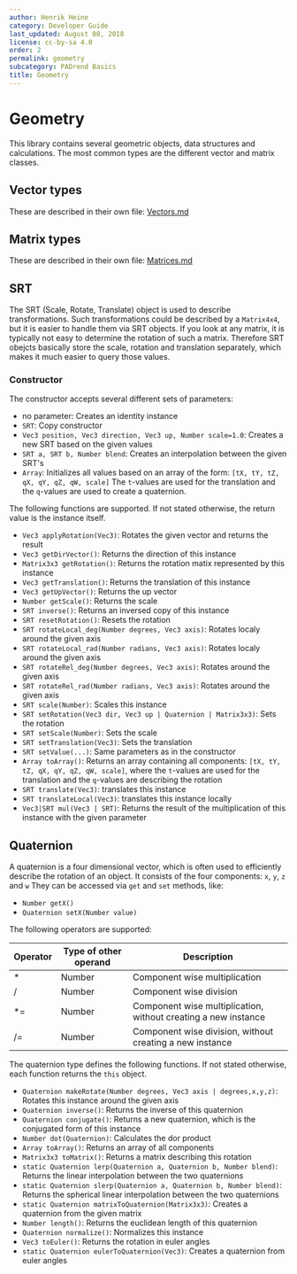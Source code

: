 ```yaml
---
author: Henrik Heine
category: Developer Guide
last_updated: August 08, 2018
license: cc-by-sa 4.0
order: 2
permalink: geometry
subcategory: PADrend Basics
title: Geometry
---
```

<!------------------------------------------------------------------------------------------------
This work is licensed under the Creative Commons Attribution-ShareAlike 4.0 International License.
 To view a copy of this license, visit http://creativecommons.org/licenses/by-sa/4.0/.
 Author: Henrik Heine (hheine@mail.uni-paderborn.de)
 PADrend Version 1.0.0
------------------------------------------------------------------------------------------------->


# Geometry
This library contains several geometric objects, data structures and calculations. The most common types are the different vector and matrix classes.

## Vector types
These are described in their own file: [Vectors.md](Vectors.md)

## Matrix types
These are described in their own file: [Matrices.md](Matrices.md)

## SRT
The SRT (Scale, Rotate, Translate) object is used to describe transformations. Such transformations could be described by a `Matrix4x4`, but it is easier to handle them via SRT objects. If you look at any matrix, it is typically not easy to determine the rotation of such a matrix. Therefore SRT obejcts basically store the scale, rotation and translation separately, which makes it much easier to query those values.

### Constructor
The constructor accepts several different sets of parameters:
* no parameter: Creates an identity instance
* `SRT`: Copy constructor
* `Vec3 position, Vec3 direction, Vec3 up, Number scale=1.0`: Creates a new SRT based on the given values
* `SRT a, SRT b, Number blend`: Creates an interpolation between the given SRT's
* `Array`: Initializes all values based on an array of the form: `[tX, tY, tZ, qX, qY, qZ, qW, scale]` The `t`-values are used for the translation and the `q`-values are used to create a quaternion.

The following functions are supported. If not stated otherwise, the return value is the instance itself.
* `Vec3 applyRotation(Vec3)`: Rotates the given vector and returns the result
* `Vec3 getDirVector()`: Returns the direction of this instance
* `Matrix3x3 getRotation()`: Returns the rotation matix represented by this instance
* `Vec3 getTranslation()`: Returns the translation of this instance
* `Vec3 getUpVector()`: Returns the up vector
* `Number getScale()`: Returns the scale
* `SRT inverse()`: Returns an inversed copy of this instance
* `SRT resetRotation()`: Resets the rotation
* `SRT rotateLocal_deg(Number degrees, Vec3 axis)`: Rotates localy around the given axis
* `SRT rotateLocal_rad(Number radians, Vec3 axis)`: Rotates localy around the given axis
* `SRT rotateRel_deg(Number degrees, Vec3 axis)`: Rotates around the given axis
* `SRT rotateRel_rad(Number radians, Vec3 axis)`: Rotates around the given axis
* `SRT scale(Number)`: Scales this instance
* `SRT setRotation(Vec3 dir, Vec3 up | Quaternion | Matrix3x3)`: Sets the rotation
* `SRT setScale(Number)`: Sets the scale
* `SRT setTranslation(Vec3)`: Sets the translation
* `SRT setValue(...)`: Same parameters as in the constructor
* `Array toArray()`: Returns an array containing all components:  `[tX, tY, tZ, qX, qY, qZ, qW, scale]`, where the `t`-values are used for the translation and the `q`-values are describing the rotation
* `SRT translate(Vec3)`: translates this instance
* `SRT translateLocal(Vec3)`: translates this instance locally
* `Vec3|SRT mul(Vec3 | SRT)`: Returns the result of the multiplication of this instance with the given parameter


## Quaternion
A quaternion is a four dimensional vector, which is often used to efficiently describe the rotation of an object. It consists of the four components: `x`, `y`, `z` and `w`
They can be accessed via `get` and `set` methods, like:
* `Number getX()`
* `Quaternion setX(Number value)`

The following operators are supported:

| Operator | Type of other operand | Description |
| ----- | ----- | ----- |
| * | Number | Component wise multiplication |
| / | Number | Component wise division |
| *= | Number | Component wise multiplication, without creating a new instance |
| /= | Number | Component wise division, without creating a new instance |

The quaternion type defines the following functions. If not stated otherwise, each function returns the `this` object.
* `Quaternion makeRotate(Number degrees, Vec3 axis | degrees,x,y,z)`: Rotates this instance around the given axis
* `Quaternion inverse()`: Returns the inverse of this quaternion
* `Quaternion conjugate()`: Returns a new quaternion, which is the conjugated form of this instance
* `Number dot(Quaternion)`: Calculates the dor product
* `Array toArray()`: Returns an array of all components
* `Matrix3x3 toMatrix()`: Returns a matrix describing this rotation
* `static Quaternion lerp(Quaternion a, Quaternion b, Number blend)`: Returns the linear interpolation between the two quaternions
* `static Quaternion slerp(Quaternion a, Quaternion b, Number blend)`: Returns the spherical linear interpolation between the two quaternions
* `static Quaternion matrixToQuaternion(Matrix3x3)`: Creates a quaternion from the given matrix
* `Number length()`: Returns the euclidean length of this quaternion
* `Quaternion normalize()`: Normalizes this instance
* `Vec3 toEuler()`: Returns the rotation in euler angles
* `static Quaternion eulerToQuaternion(Vec3)`: Creates a quaternion from euler angles


